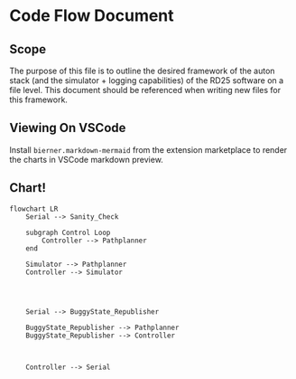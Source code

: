 # Code Flow Document
## Scope
The purpose of this file is to outline the desired framework of the auton stack (and the simulator + logging capabilities) of the RD25 software on a file level. This document should be referenced when writing new files for this framework.

## Viewing On VSCode
Install `bierner.markdown-mermaid` from the extension marketplace to render the charts in VSCode markdown preview.

## Chart!
```mermaid
flowchart LR
    Serial --> Sanity_Check

    subgraph Control Loop
        Controller --> Pathplanner
    end

    Simulator --> Pathplanner
    Controller --> Simulator




    Serial --> BuggyState_Republisher

    BuggyState_Republisher --> Pathplanner
    BuggyState_Republisher --> Controller



    Controller --> Serial

```